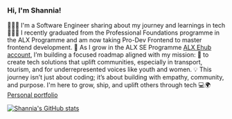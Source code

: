 ### Hi, I'm Shannia!

👩🏾‍💻 I'm a Software Engineer sharing about my journey and learnings in tech<br>
👩🏾‍🎓 I recently graduated from the Professional Foundations programme in the ALX Programme and am now taking Pro-Dev Frontend to master frontend development.
🌸 As I grow in the ALX SE Programme [ALX Ehub account](https://ehub.alxafrica.com/profile/9eba707e-bb5c-4ac0-946d-3f9358719a22), I’m building a focused roadmap aligned with my mission: 🎯 to create tech solutions that uplift communities, especially in transport, tourism, and for underrepresented voices like youth and women.
💡 This journey isn’t just about coding; it’s about building with empathy, community, and purpose. I'm here to grow, ship, and uplift others through tech 💻🌍
[Personal portfolio](https://sites.google.com/view/shannia-geofrey/home)

<!---Github stats from https://github.com/anuraghazra/github-readme-stats--->
[![Shannia's GitHub stats](https://github-readme-stats.vercel.app/api?username=shanniageofrey&count_private=true&show_icons=true&theme=radical&hide_rank=false)](https://github.com/anuraghazra/github-readme-stats)
